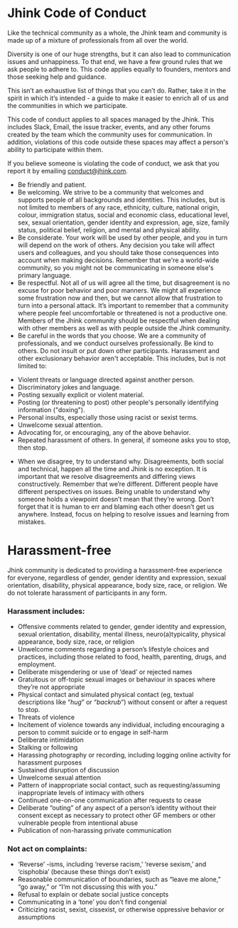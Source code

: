 # Jhink Code of Conduct

Like the technical community as a whole, the Jhink team and community is made up of a mixture of professionals from all over the world.

Diversity is one of our huge strengths, but it can also lead to communication issues and unhappiness. To that end, we have a few ground rules that we ask people to adhere to. This code applies equally to founders, mentors and those seeking help and guidance.

This isn’t an exhaustive list of things that you can’t do. Rather, take it in the spirit in which it’s intended - a guide to make it easier to enrich all of us and the communities in which we participate.

This code of conduct applies to all spaces managed by the Jhink. This includes Slack, Email, the issue tracker, events, and any other forums created by the team which the community uses for communication. In addition, violations of this code outside these spaces may affect a person's ability to participate within them.

If you believe someone is violating the code of conduct, we ask that you report it by emailing conduct@jhink.com. 

* Be friendly and patient.
* Be welcoming. We strive to be a community that welcomes and supports people of all backgrounds and identities. This includes, but is not limited to members of any race, ethnicity, culture, national origin, colour, immigration status, social and economic class, educational level, sex, sexual orientation, gender identity and expression, age, size, family status, political belief, religion, and mental and physical ability.
* Be considerate. Your work will be used by other people, and you in turn will depend on the work of others. Any decision you take will affect users and colleagues, and you should take those consequences into account when making decisions. Remember that we're a world-wide community, so you might not be communicating in someone else's primary language.
* Be respectful. Not all of us will agree all the time, but disagreement is no excuse for poor behavior and poor manners. We might all experience some frustration now and then, but we cannot allow that frustration to turn into a personal attack. It’s important to remember that a community where people feel uncomfortable or threatened is not a productive one. Members of the Jhink community should be respectful when dealing with other members as well as with people outside the Jhink community.
* Be careful in the words that you choose. We are a community of professionals, and we conduct ourselves professionally. Be kind to others. Do not insult or put down other participants. Harassment and other exclusionary behavior aren't acceptable. This includes, but is not limited to:
 + Violent threats or language directed against another person.
 + Discriminatory jokes and language.
 + Posting sexually explicit or violent material.
 + Posting (or threatening to post) other people's personally identifying information ("doxing").
 + Personal insults, especially those using racist or sexist terms.
 + Unwelcome sexual attention.
 + Advocating for, or encouraging, any of the above behavior.
 + Repeated harassment of others. In general, if someone asks you to stop, then stop.
* When we disagree, try to understand why. Disagreements, both social and technical, happen all the time and Jhink is no exception. It is important that we resolve disagreements and differing views constructively. Remember that we’re different. Different people have different perspectives on issues. Being unable to understand why someone holds a viewpoint doesn’t mean that they’re wrong. Don’t forget that it is human to err and blaming each other doesn’t get us anywhere. Instead, focus on helping to resolve issues and learning from mistakes.


# Harassment-free 

Jhink community is dedicated to providing a harassment-free experience for everyone, regardless of gender, gender identity and expression, sexual orientation, disability, physical appearance, body size, race, or religion. We do not tolerate harassment of participants in any form.

### Harassment includes:

+ Offensive comments related to gender, gender identity and expression, sexual orientation, disability, mental illness, neuro(a)typicality, physical appearance, body size, race, or religion
+ Unwelcome comments regarding a person’s lifestyle choices and practices, including those related to food, health, parenting, drugs, and employment.
+ Deliberate misgendering or use of ‘dead’ or rejected names
+ Gratuitous or off-topic sexual images or behaviour  in spaces where they’re not appropriate
+ Physical contact and simulated physical contact (eg, textual descriptions like “*hug*” or “*backrub*”) without consent or after a request to stop.
+ Threats of violence
+ Incitement of violence towards any individual, including encouraging a person to commit suicide or to engage in self-harm
+ Deliberate intimidation
+ Stalking or following
+ Harassing photography or recording, including logging online activity for harassment purposes
+ Sustained disruption of discussion
+ Unwelcome sexual attention
+ Pattern of inappropriate social contact, such as requesting/assuming inappropriate levels of intimacy with others
+ Continued one-on-one communication after requests to cease
+ Deliberate “outing” of any aspect of a person’s identity without their consent except as necessary to protect other GF members or other vulnerable people from intentional abuse
+ Publication of non-harassing private communication

 
### Not act on complaints:

+ ‘Reverse’ -isms, including ‘reverse racism,’ ‘reverse sexism,’ and ‘cisphobia’ (because these things don’t exist)
+ Reasonable communication of boundaries, such as “leave me alone,” “go away,” or “I’m not discussing this with you.”
+ Refusal to explain or debate social justice concepts
+ Communicating in a ‘tone’ you don’t find congenial
+ Criticizing racist, sexist, cissexist, or otherwise oppressive behavior or assumptions


